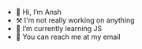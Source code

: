 - 👋 Hi, I’m Ansh
- ⚒️ I'm not really working on anything
- 🍵 I’m currently learning JS
- 📧 You can reach me at my email

<!---
anshunderscore/anshunderscore is a ✨ special ✨ repository because its `README.md` (this file) appears on your GitHub profile.
You can click the Preview link to take a look at your changes.
--->
